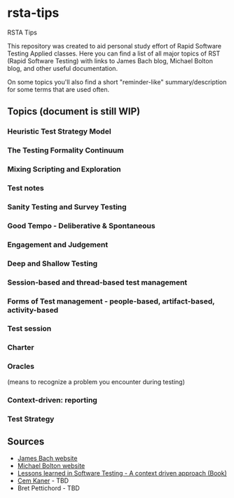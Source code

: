 # rsta-tips
RSTA Tips

This repository was created to aid personal study effort of Rapid Software Testing Applied classes.
Here you can find a list of all major topics of RST (Rapid Software Testing) with links to James Bach blog, Michael Bolton blog, and other useful documentation.

On some topics you'll also find a short "reminder-like" summary/description for some terms that are used often.

## Topics (document is still WIP)

### Heuristic Test Strategy Model

### The Testing Formality Continuum

### Mixing Scripting and Exploration

### Test notes

### Sanity Testing and Survey Testing

### Good Tempo - Deliberative & Spontaneous

### Engagement and Judgement

### Deep and Shallow Testing

### Session-based and thread-based test management 

### Forms of Test management - people-based, artifact-based, activity-based

### Test session

### Charter

### Oracles 
(means to recognize a problem you encounter during testing)

### Context-driven: reporting

### Test Strategy

## Sources

- [James Bach website](http://www.satisfice.com/)
- [Michael Bolton website](http://www.developsense.com/)
- [Lessons learned in Software Testing - A context driven approach (Book)](http://a.co/hoR99sF)
- [Cem Kaner](http://kaner.com/) - TBD
- Bret Pettichord - TBD
